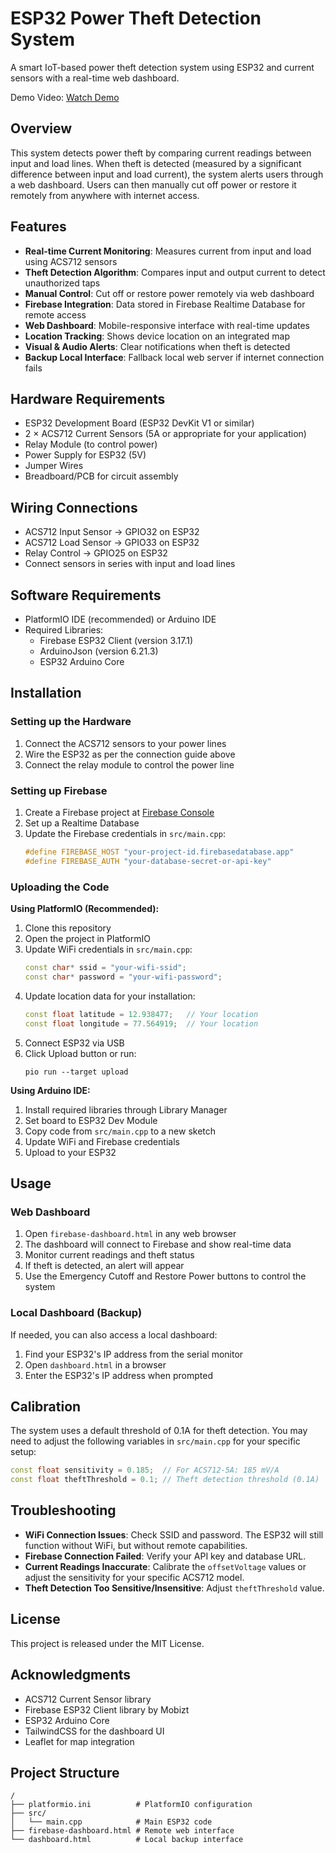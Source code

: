 # ESP32 Power Theft Detection System

A smart IoT-based power theft detection system using ESP32 and current sensors with a real-time web dashboard.

Demo Video: [Watch Demo](https://drive.google.com/drive/folders/1ssZexdgxhFqKzHugFqWw-XPR635nFloX?usp=sharing)

## Overview

This system detects power theft by comparing current readings between input and load lines. When theft is detected (measured by a significant difference between input and load current), the system alerts users through a web dashboard. Users can then manually cut off power or restore it remotely from anywhere with internet access.

## Features

- **Real-time Current Monitoring**: Measures current from input and load using ACS712 sensors
- **Theft Detection Algorithm**: Compares input and output current to detect unauthorized taps
- **Manual Control**: Cut off or restore power remotely via web dashboard
- **Firebase Integration**: Data stored in Firebase Realtime Database for remote access
- **Web Dashboard**: Mobile-responsive interface with real-time updates
- **Location Tracking**: Shows device location on an integrated map
- **Visual & Audio Alerts**: Clear notifications when theft is detected
- **Backup Local Interface**: Fallback local web server if internet connection fails

## Hardware Requirements

- ESP32 Development Board (ESP32 DevKit V1 or similar)
- 2 × ACS712 Current Sensors (5A or appropriate for your application)
- Relay Module (to control power)
- Power Supply for ESP32 (5V)
- Jumper Wires
- Breadboard/PCB for circuit assembly

## Wiring Connections

- ACS712 Input Sensor → GPIO32 on ESP32
- ACS712 Load Sensor → GPIO33 on ESP32
- Relay Control → GPIO25 on ESP32
- Connect sensors in series with input and load lines

## Software Requirements

- PlatformIO IDE (recommended) or Arduino IDE
- Required Libraries:
  - Firebase ESP32 Client (version 3.17.1)
  - ArduinoJson (version 6.21.3)
  - ESP32 Arduino Core

## Installation

### Setting up the Hardware

1. Connect the ACS712 sensors to your power lines
2. Wire the ESP32 as per the connection guide above
3. Connect the relay module to control the power line

### Setting up Firebase

1. Create a Firebase project at [Firebase Console](https://console.firebase.google.com/)
2. Set up a Realtime Database
3. Update the Firebase credentials in `src/main.cpp`:
   ```cpp
   #define FIREBASE_HOST "your-project-id.firebasedatabase.app"
   #define FIREBASE_AUTH "your-database-secret-or-api-key"
   ```

### Uploading the Code

**Using PlatformIO (Recommended):**

1. Clone this repository
2. Open the project in PlatformIO
3. Update WiFi credentials in `src/main.cpp`:
   ```cpp
   const char* ssid = "your-wifi-ssid";
   const char* password = "your-wifi-password";
   ```
4. Update location data for your installation:
   ```cpp
   const float latitude = 12.938477;   // Your location
   const float longitude = 77.564919;  // Your location
   ```
5. Connect ESP32 via USB
6. Click Upload button or run:
   ```
   pio run --target upload
   ```

**Using Arduino IDE:**

1. Install required libraries through Library Manager
2. Set board to ESP32 Dev Module
3. Copy code from `src/main.cpp` to a new sketch
4. Update WiFi and Firebase credentials
5. Upload to your ESP32

## Usage

### Web Dashboard

1. Open `firebase-dashboard.html` in any web browser
2. The dashboard will connect to Firebase and show real-time data
3. Monitor current readings and theft status
4. If theft is detected, an alert will appear
5. Use the Emergency Cutoff and Restore Power buttons to control the system

### Local Dashboard (Backup)

If needed, you can also access a local dashboard:

1. Find your ESP32's IP address from the serial monitor
2. Open `dashboard.html` in a browser
3. Enter the ESP32's IP address when prompted

## Calibration

The system uses a default threshold of 0.1A for theft detection. You may need to adjust the following variables in `src/main.cpp` for your specific setup:

```cpp
const float sensitivity = 0.185;  // For ACS712-5A: 185 mV/A
const float theftThreshold = 0.1; // Theft detection threshold (0.1A)
```

## Troubleshooting

- **WiFi Connection Issues**: Check SSID and password. The ESP32 will still function without WiFi, but without remote capabilities.
- **Firebase Connection Failed**: Verify your API key and database URL.
- **Current Readings Inaccurate**: Calibrate the `offsetVoltage` values or adjust the sensitivity for your specific ACS712 model.
- **Theft Detection Too Sensitive/Insensitive**: Adjust `theftThreshold` value.

## License

This project is released under the MIT License.

## Acknowledgments

- ACS712 Current Sensor library
- Firebase ESP32 Client library by Mobizt
- ESP32 Arduino Core
- TailwindCSS for the dashboard UI
- Leaflet for map integration

## Project Structure

```
/
├── platformio.ini          # PlatformIO configuration
├── src/
│   └── main.cpp            # Main ESP32 code
├── firebase-dashboard.html # Remote web interface 
└── dashboard.html          # Local backup interface
``` 
